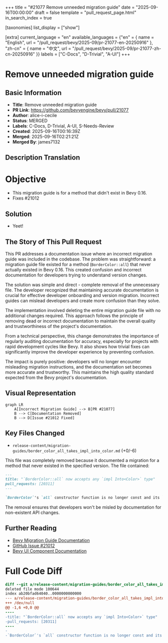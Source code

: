 +++
title = "#21077 Remove unneeded migration guide"
date = "2025-09-16T00:00:00"
draft = false
template = "pull_request_page.html"
in_search_index = true

[taxonomies]
list_display = ["show"]

[extra]
current_language = "en"
available_languages = {"en" = { name = "English", url = "/pull_request/bevy/2025-09/pr-21077-en-20250916" }, "zh-cn" = { name = "中文", url = "/pull_request/bevy/2025-09/pr-21077-zh-cn-20250916" }}
labels = ["C-Docs", "D-Trivial", "A-UI"]
+++

# Remove unneeded migration guide

## Basic Information
- **Title**: Remove unneeded migration guide
- **PR Link**: https://github.com/bevyengine/bevy/pull/21077
- **Author**: alice-i-cecile
- **Status**: MERGED
- **Labels**: C-Docs, D-Trivial, A-UI, S-Needs-Review
- **Created**: 2025-09-16T00:16:39Z
- **Merged**: 2025-09-16T02:21:21Z
- **Merged By**: james7132

## Description Translation
# Objective

- This migration guide is for a method that didn't exist in Bevy 0.16.
- Fixes #21012

## Solution

- Yeet!

## The Story of This Pull Request

This PR addresses a documentation issue where an incorrect migration guide was included in the codebase. The problem was straightforward: a migration guide file existed for a method (`BorderColor::all`) that never actually existed in Bevy 0.16. This created confusion and incorrect documentation for developers trying to understand version changes.

The solution was simple and direct - complete removal of the unnecessary file. The developer recognized that maintaining accurate documentation is crucial for effective developer onboarding and version migration. Incorrect guides can mislead developers and create more confusion than they solve.

The implementation involved deleting the entire migration guide file with no additional changes required. This approach follows the principle of removing dead or incorrect documentation to maintain the overall quality and trustworthiness of the project's documentation.

From a technical perspective, this change demonstrates the importance of regularly auditing documentation for accuracy, especially for projects with rapid development cycles like Bevy. It also shows how trivial fixes can significantly improve the developer experience by preventing confusion.

The impact is purely positive: developers will no longer encounter misleading migration instructions, and the documentation set becomes more accurate and trustworthy. This maintains the high quality standard expected from the Bevy project's documentation.

## Visual Representation

```mermaid
graph LR
    A[Incorrect Migration Guide] --> B[PR #21077]
    B --> C[Documentation Removed]
    B --> D[Issue #21012 Fixed]
```

## Key Files Changed

- `release-content/migration-guides/border_color_all_takes_impl_into_color.md` (+0/-6)

This file was completely removed because it documented a migration for a method that never existed in the specified version. The file contained:

```markdown
---
title: "`BorderColor::all` now accepts any `impl Into<Color>` type"
pull_requests: [20311]
---

`BorderColor`'s `all` constructor function is no longer const and its `color` parameter now accepts any `impl Into<Color>` type, not only `Color`.
```

The removal ensures that developers won't be misled by documentation for non-existent API changes.

## Further Reading

- [Bevy Migration Guide Documentation](https://bevyengine.org/learn/migration-guides/)
- [GitHub Issue #21012](https://github.com/bevyengine/bevy/issues/21012)
- [Bevy UI Component Documentation](https://docs.rs/bevy/latest/bevy/ui/index.html)

# Full Code Diff
```diff
diff --git a/release-content/migration-guides/border_color_all_takes_impl_into_color.md b/release-content/migration-guides/border_color_all_takes_impl_into_color.md
deleted file mode 100644
index ab20bfad64040..0000000000000
--- a/release-content/migration-guides/border_color_all_takes_impl_into_color.md
+++ /dev/null
@@ -1,6 +0,0 @@
----
-title: "`BorderColor::all` now accepts any `impl Into<Color>` type"
-pull_requests: [20311]
----
-
-`BorderColor`'s `all` constructor function is no longer const and its `color` parameter now accepts any `impl Into<Color>` type, not only `Color`.
```